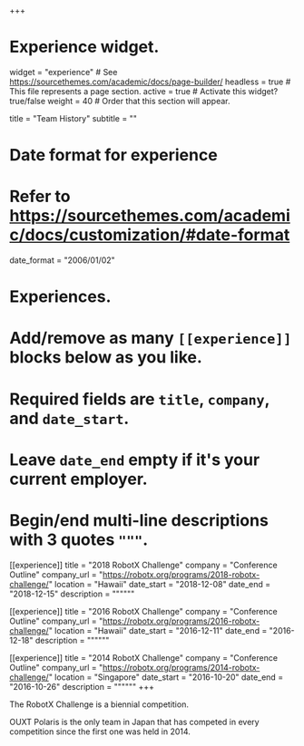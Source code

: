 +++
# Experience widget.
widget = "experience"  # See https://sourcethemes.com/academic/docs/page-builder/
headless = true  # This file represents a page section.
active = true  # Activate this widget? true/false
weight = 40  # Order that this section will appear.

title = "Team History"
subtitle = ""

# Date format for experience
#   Refer to https://sourcethemes.com/academic/docs/customization/#date-format
date_format = "2006/01/02"

# Experiences.
#   Add/remove as many `[[experience]]` blocks below as you like.
#   Required fields are `title`, `company`, and `date_start`.
#   Leave `date_end` empty if it's your current employer.
#   Begin/end multi-line descriptions with 3 quotes `"""`.
[[experience]]
  title = "2018 RobotX Challenge"
  company = "Conference Outline"
  company_url = "https://robotx.org/programs/2018-robotx-challenge/"
  location = "Hawaii"
  date_start = "2018-12-08"
  date_end = "2018-12-15"
  description = """"""

[[experience]]
  title = "2016 RobotX Challenge"
  company = "Conference Outline"
  company_url = "https://robotx.org/programs/2016-robotx-challenge/"
  location = "Hawaii"
  date_start = "2016-12-11"
  date_end = "2016-12-18"
  description = """"""

[[experience]]
  title = "2014 RobotX Challenge"
  company = "Conference Outline"
  company_url = "https://robotx.org/programs/2014-robotx-challenge/"
  location = "Singapore"
  date_start = "2016-10-20"
  date_end = "2016-10-26"
  description = """"""
+++

The RobotX Challenge is a biennial competition.

OUXT Polaris is the only team in Japan that has competed in every competition since the first one was held in 2014.